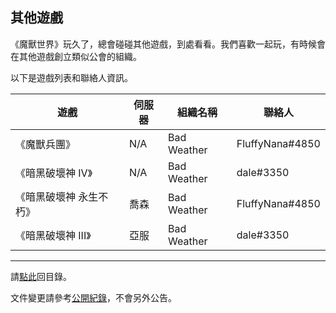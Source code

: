 ## 其他遊戲

《魔獸世界》玩久了，總會碰碰其他遊戲，到處看看。我們喜歡一起玩，有時候會在其他遊戲創立類似公會的組織。

以下是遊戲列表和聯絡人資訊。

| **遊戲**                | **伺服器**     | **組織名稱**  | **聯絡人**      |
| ----------------------- | -------------- | ------------- | --------------- |
| 《魔獸兵團》            | N/A            | Bad Weather   | FluffyNana#4850 |
| 《暗黑破壞神 IV》       | N/A            | Bad Weather   | dale#3350       |
| 《暗黑破壞神 永生不朽》 | 喬森           | Bad Weather   | FluffyNana#4850 |
| 《暗黑破壞神 III》      | 亞服           | Bad Weather   | dale#3350       |

--- 

請[點此](index.html)回目錄。

文件變更請參考[公開紀錄](https://github.com/dalechou/badweather.tw/commits/master/othergames.md)，不會另外公告。
